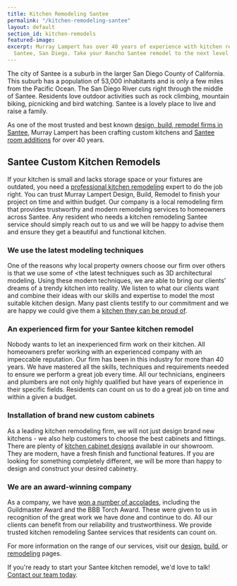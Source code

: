 ```yaml
---
title: Kitchen Remodeling Santee
permalink: "/kitchen-remodeling-santee"
layout: default
section_id: kitchen-remodels
featured-image: 
excerpt: Murray Lampert has over 40 years of experience with kitchen remodeling in
  Santee, San Diego. Take your Rancho Santee remodel to the next level with us.
---
```


The city of Santee is a suburb in the larger San Diego County of California. This suburb has a population of 53,000 inhabitants and is only a few miles from the Pacific Ocean. The San Diego River cuts right through the middle of Santee. Residents love outdoor activities such as rock climbing, mountain biking, picnicking and bird watching. Santee is a lovely place to live and raise a family.

As one of the most trusted and best known [design, build, remodel firms in Santee](/santee-design-build-and-remodel-services), Murray Lampert has been crafting custom kitchens and [Santee room additions](/room-additions-santee) for over 40 years.

## Santee Custom Kitchen Remodels

If your kitchen is small and lacks storage space or your fixtures are outdated, you need a [professional kitchen remodeling](/san-diego-kitchen-remodeling-services) expert to do the job right. You can trust Murray Lampert Design, Build, Remodel to finish your project on time and within budget. Our company is a local remodeling firm that provides trustworthy and modern remodeling services to homeowners across Santee. Any resident who needs a kitchen remodeling Santee service should simply reach out to us and we will be happy to advise them and ensure they get a beautiful and functional kitchen.

### We use the latest modeling techniques

One of the reasons why local property owners choose our firm over others is that we use some of <the latest techniques</a> such as 3D architectural modeling. Using these modern techniques, we are able to bring our clients’ dreams of a trendy kitchen into reality. We listen to what our clients want and combine their ideas with our skills and expertise to model the most suitable kitchen design. Many past clients testify to our commitment and we are happy we could give them a [kitchen they can be proud of](/kitchen-remodel-gallery).

### An experienced firm for your Santee kitchen remodel

Nobody wants to let an inexperienced firm work on their kitchen. All homeowners prefer working with an experienced company with an impeccable reputation. Our firm has been in this industry for more than 40 years. We have mastered all the skills, techniques and requirements needed to ensure we perform a great job every time. All our technicians, engineers and plumbers are not only highly qualified but have years of experience in their specific fields. Residents can count on us to do a great job on time and within a given a budget.

### Installation of brand new custom cabinets

As a leading kitchen remodeling firm, we will not just design brand new kitchens - we also help customers to choose the best cabinets and fittings. There are plenty of [kitchen cabinet designs](/san-diego-custom-cabinet-construction-services) available in our showroom. They are modern, have a fresh finish and functional features. If you are looking for something completely different, we will be more than happy to design and construct your desired cabinetry.

### We are an award-winning company

As a company, we have [won a number of accolades](/affiliation), including the Guildmaster Award and the BBB Torch Award. These were given to us in recognition of the great work we have done and continue to do. All our clients can benefit from our reliability and trustworthiness. We provide trusted kitchen remodeling Santee services that residents can count on.

For more information on the range of our services, visit our [design](/san-diego-home-design-services), [build](/san-diego-design-build-contractors), or [remodeling](/san-diego-home-remodel-services) pages.

If you're ready to start your Santee kitchen remodel, we'd love to talk! [Contact our team today](#quick-contact).
